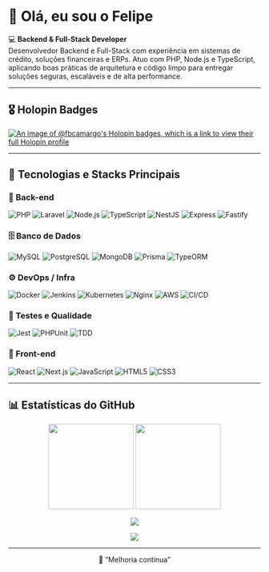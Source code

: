 # 👋 Olá, eu sou o Felipe

💻 **Backend & Full-Stack Developer**  
Desenvolvedor Backend e Full-Stack com experiência em sistemas de crédito, soluções financeiras e ERPs. Atuo com PHP, Node.js e TypeScript, aplicando boas práticas de arquitetura e código limpo para entregar soluções seguras, escaláveis e de alta performance.

---

## 🎖️ Holopin Badges

[![An image of @fbcamargo's Holopin badges, which is a link to view their full Holopin profile](https://holopin.me/fbcamargo)](https://holopin.io/@fbcamargo)

---

## 🚀 Tecnologias e Stacks Principais

### 🧩 Back-end
![PHP](https://img.shields.io/badge/PHP-777BB4?style=for-the-badge&logo=php&logoColor=white)
![Laravel](https://img.shields.io/badge/Laravel-FF2D20?style=for-the-badge&logo=laravel&logoColor=white)
![Node.js](https://img.shields.io/badge/Node.js-43853D?style=for-the-badge&logo=node.js&logoColor=white)
![TypeScript](https://img.shields.io/badge/TypeScript-007ACC?style=for-the-badge&logo=typescript&logoColor=white)
![NestJS](https://img.shields.io/badge/NestJS-E0234E?style=for-the-badge&logo=nestjs&logoColor=white)
![Express](https://img.shields.io/badge/Express-20232A?style=for-the-badge&logo=express&logoColor=white)
![Fastify](https://img.shields.io/badge/Fastify-20232A?style=for-the-badge&logo=fastify&logoColor=white)

### 🗄️ Banco de Dados
![MySQL](https://img.shields.io/badge/MySQL-005C84?style=for-the-badge&logo=mysql&logoColor=white)
![PostgreSQL](https://img.shields.io/badge/PostgreSQL-316192?style=for-the-badge&logo=postgresql&logoColor=white)
![MongoDB](https://img.shields.io/badge/MongoDB-4EA94B?style=for-the-badge&logo=mongodb&logoColor=white)
![Prisma](https://img.shields.io/badge/Prisma-2D3748?style=for-the-badge&logo=prisma&logoColor=white)
![TypeORM](https://img.shields.io/badge/TypeORM-E83524?style=for-the-badge&logo=typescript&logoColor=white)

### ⚙️ DevOps / Infra
![Docker](https://img.shields.io/badge/Docker-2496ED?style=for-the-badge&logo=docker&logoColor=white)
![Jenkins](https://img.shields.io/badge/Jenkins-D24939?style=for-the-badge&logo=jenkins&logoColor=white)
![Kubernetes](https://img.shields.io/badge/Kubernetes-326CE5?style=for-the-badge&logo=kubernetes&logoColor=white)
![Nginx](https://img.shields.io/badge/Nginx-009639?style=for-the-badge&logo=nginx&logoColor=white)
![AWS](https://img.shields.io/badge/AWS-232F3E?style=for-the-badge&logo=amazon-aws&logoColor=white)
![CI/CD](https://img.shields.io/badge/CI%2FCD-0A0A0A?style=for-the-badge&logo=githubactions&logoColor=white)

### 🧪 Testes e Qualidade
![Jest](https://img.shields.io/badge/Jest-C21325?style=for-the-badge&logo=jest&logoColor=white)
![PHPUnit](https://img.shields.io/badge/PHPUnit-366991?style=for-the-badge&logo=php&logoColor=white)
![TDD](https://img.shields.io/badge/TDD-FFCA28?style=for-the-badge&logo=testcafe&logoColor=black)

### 🎨 Front-end
![React](https://img.shields.io/badge/React-20232A?style=for-the-badge&logo=react&logoColor=61DAFB)
![Next.js](https://img.shields.io/badge/Next.js-000?style=for-the-badge&logo=next.js&logoColor=white)
![JavaScript](https://img.shields.io/badge/JavaScript-F7DF1E?style=for-the-badge&logo=javascript&logoColor=black)
![HTML5](https://img.shields.io/badge/HTML5-E34F26?style=for-the-badge&logo=html5&logoColor=white)
![CSS3](https://img.shields.io/badge/CSS3-1572B6?style=for-the-badge&logo=css3&logoColor=white)

---

## 📊 Estatísticas do GitHub

<p align="center">
  <img height="170em" src="https://github-readme-stats.vercel.app/api?username=fbcamargo&show_icons=true&theme=radical&count_private=true" />
  <img height="170em" src="https://github-readme-stats.vercel.app/api/top-langs/?username=fbcamargo&layout=compact&langs_count=8&theme=radical"/>
</p>

<p align="center">
  <img src="https://github-readme-activity-graph.vercel.app/graph?username=fbcamargo&theme=redical&hide_border=true&area=true" />
</p>

<p align="center">
  <img src="https://github-readme-streak-stats.herokuapp.com/?user=fbcamargo&theme=radical" />
</p>

---

<p align="center">🚀 “Melhoria contínua”</p>

